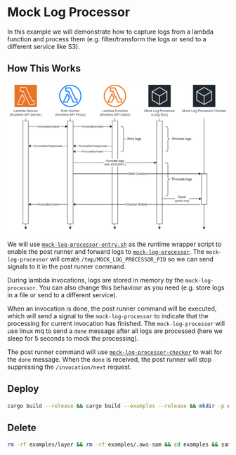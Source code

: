 # Mock Log Processor

In this example we will demonstrate how to capture logs from a lambda function and process them (e.g. filter/transform the logs or send to a different service like S3).

## How This Works

![](./mock-log-processor.png)

We will use [`mock-log-processor-entry.sh`](./mock-log-processor-entry.sh) as the runtime wrapper script to enable the post runner and forward logs to [`mock-log-processor`](./mock-log-processor.rs). The `mock-log-processor` will create `/tmp/MOCK_LOG_PROCESSOR_PID` so we can send signals to it in the post runner command.

During lambda invocations, logs are stored in memory by the `mock-log-processor`. You can also change this behaviour as you need (e.g. store logs in a file or send to a different service).

When an invocation is done, the post runner command will be executed, which will send a signal to the `mock-log-processor` to indicate that the processing for current invocation has finished. The `mock-log-processor` will use linux mq to send a `done` message after all logs are processed (here we sleep for 5 seconds to mock the processing).

The post runner command will use [`mock-log-processor-checker`](./mock-log-processor-checker.rs) to wait for the `done` message. When the `done` is received, the post runner will stop suppressing the `/invocation/next` request.

## Deploy

```bash
cargo build --release && cargo build --examples --release && mkdir -p examples/layer && cp target/release/aws-lambda-post-runner examples/layer && cp target/release/examples/mock-log-processor examples/layer && cp target/release/examples/mock-log-processor-checker examples/layer && chmod +x examples/mock-log-processor-entry.sh && cp examples/mock-log-processor-entry.sh examples/layer && cd examples && sam build -t mock-log-processor.yaml && sam deploy --stack-name MockLogProcessor --resolve-s3 --capabilities CAPABILITY_IAM  && cd ..
```

## Delete

```bash
rm -rf examples/layer && rm -rf examples/.aws-sam && cd examples && sam delete --stack-name MockLogProcessor --no-prompts && cd ..
```
